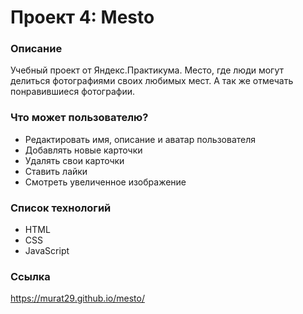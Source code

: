 # Проект 4: Mesto 
 
### Описание 
Учебный проект от Яндекс.Практикума. Место, где люди могут делиться фотографиями своих любимых мест. А так же отмечать понравившиеся фотографии.

### Что может пользователю?
* Редактировать имя, описание и аватар пользователя
* Добавлять новые карточки
* Удалять свои карточки
* Ставить лайки
* Смотреть увеличенное изображение
 
### Список технологий
* HTML
* CSS
* JavaScript

### Ссылка 

https://murat29.github.io/mesto/
